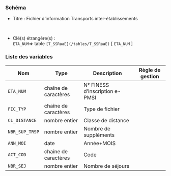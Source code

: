 ### Schéma


- Titre : Fichier d’information Transports inter-établissements
<br />



- Clé(s) étrangère(s) : <br />
`ETA_NUM`=> table `[T_SSRaaE](/tables/T_SSRaaE)` [ `ETA_NUM` ]<br />

 
### Liste des variables

Nom | Type | Description | Règle de gestion
-|-|-|-
`ETA_NUM`| chaîne de caractères |N° FINESS d’inscription e-PMSI||
`FIC_TYP`| chaîne de caractères |Type de fichier||
`CL_DISTANCE`| nombre entier |Classe de distance||
`NBR_SUP_TRSP`| nombre entier |Nombre de suppléments||
`ANN_MOI`| date |Année+MOIS||
`ACT_COD`| chaîne de caractères |Code||
`NBR_SEJ`| nombre entier |Nombre de séjours||